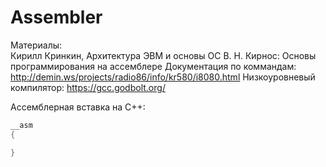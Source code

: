 # Assembler
Материалы:   
Кирилл Кринкин, Архитектура ЭВМ и основы ОС
В. Н. Кирнос: Основы программирования на ассемблере
Документация по коммандам: http://demin.ws/projects/radio86/info/kr580/i8080.html
Низкоуровневый компилятор: https://gcc.godbolt.org/

Ассемблерная вставка на C++:
```cpp
__asm
{

}
```
